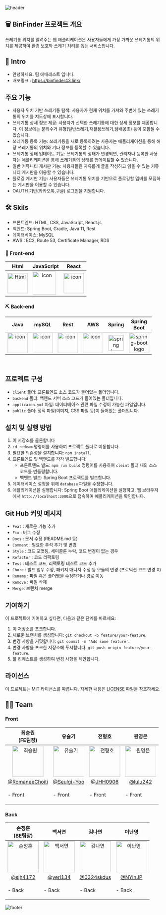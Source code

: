 ![header](https://capsule-render.vercel.app/api?type=waving&color=gradient&text=어디에🗑️&height=350&fontSize=100&animation=twinkling)

## 🗑️ BinFinder 프로젝트 개요

쓰레기통 위치를 알려주는 웹 애플리케이션은 사용자들에게 가장 가까운 쓰레기통의 위치를 제공하여 환경 보호와 쓰레기 처리를 돕는 서비스입니다. 


## 🐣 Intro

- 안녕하세요. 팀 에배레스트 입니다.
- 배포링크 : https://binfinder43.link/


## 주요 기능

- 사용자 위치 기반 쓰레기통 탐색: 사용자가 현재 위치를 가져와 주변에 있는 쓰레기통의 위치를 지도상에 표시합니다.
- 쓰레기통 상세 정보 제공: 사용자가 선택한 쓰레기통에 대한 상세 정보를 제공합니다. 이 정보에는 분리수거 유형(일반쓰레기,재활용쓰레기,담배꽁초) 등이 포함될 수 있습니다.
- 쓰레기통 등록 기능: 쓰레기통을 새로 등록하려는 사용자는 애플리케이션을 통해 해당 쓰레기통의 위치와 기타 정보를 등록할 수 있습니다.
- 쓰레기통 상태 업데이트 기능: 쓰레기통의 상태가 변경되면, 관리자나 등록한 사용자는 애플리케이션을 통해 쓰레기통의 상태를 업데이트할 수 있습니다.
- 일반 커뮤니티 게시판 기능: 사용자들은 자유롭게 글을 작성하고 읽을 수 있는 커뮤니티 게시판을 이용할 수 있습니다.
- 플로깅 게시판 기능: 사용자들은 쓰레기통 위치를 기반으로 플로깅할 멤버를 모집하는 게시판을 이용할 수 있습니다.
- OAUTH 기반(카카오톡,구글) 로그인을 지원합니다. 

## 🛠 Skils

- 프론트엔드: HTML, CSS, JavaScript, React.js
- 백엔드: Spring Boot, Gradle, Java 11, Rest
- 데이터베이스: MySQL
- AWS : EC2, Route 53, Certificate Manager, RDS

### 🔨 Front-end
| Html | JavaScript | React |
| :---: | :---: | :---: |
| <img alt="Html" src ="https://upload.wikimedia.org/wikipedia/commons/thumb/6/61/HTML5_logo_and_wordmark.svg/440px-HTML5_logo_and_wordmark.svg.png" width="65" height="65" /> | <div style="display: flex; align-items: flex-start;"><img src="https://techstack-generator.vercel.app/js-icon.svg" alt="icon" width="75" height="75" /></div> | <div style="display: flex; align-items: flex-start;"><img src="https://techstack-generator.vercel.app/react-icon.svg" alt="icon" width="65" height="65" /></div> |

### ⛏ Back-end
| Java | mySQL | Rest | AWS | Spring | Spring<br>Boot |
| :---: | :---: | :---: | :---: | :---: | :---: |
| <div style="display: flex; align-items: flex-start;"><img src="https://techstack-generator.vercel.app/java-icon.svg" alt="icon" width="65" height="65" /></div> | <div style="display: flex; align-items: flex-start;"><img src="https://techstack-generator.vercel.app/mysql-icon.svg" alt="icon" width="65" height="65" /></div> | <div style="display: flex; align-items: flex-start;"><img src="https://techstack-generator.vercel.app/restapi-icon.svg" alt="icon" width="65" height="65" /></div> | <div style="display: flex; align-items: flex-start;"><img src="https://techstack-generator.vercel.app/aws-icon.svg" alt="icon" width="65" height="65" /></div> | <img alt="spring logo" src="https://www.vectorlogo.zone/logos/springio/springio-icon.svg" height="50" width="50" > | <img alt="spring-boot logo" src="https://t1.daumcdn.net/cfile/tistory/27034D4F58E660F616" width="65" height="65" > |
<br/>

## 프로젝트 구성
- `client` 폴더: 프론트엔드 소스 코드가 들어있는 폴더입니다.
- `backend` 폴더: 백엔드 서버 소스 코드가 들어있는 폴더입니다.
- `applicaion.yml` 파일: 데이터베이스 관련 파일 수정이 가능한 파일입니다.
- `public` 폴더: 정적 파일(이미지, CSS 파일 등)이 들어있는 폴더입니다.

## 설치 및 실행 방법

1. 이 저장소를 클론합니다
2. `cd redeam` 명령어를 사용하여 프로젝트 폴더로 이동합니다.
3. 필요한 의존성을 설치합니다: `npm install`.
4. 프론트엔드 및 백엔드를 각각 빌드합니다:
   - 프론트엔드 빌드: `npm run build` 명령어를 사용하여 `cleint` 폴더 내의 소스 코드를 번들링합니다.
   - 백엔드 빌드: Spring Boot 프로젝트를 빌드합니다.
5. 데이터베이스 설정을 위해 `database` 파일을 수정합니다.
6. 애플리케이션을 실행합니다: Spring Boot 애플리케이션을 실행하고, 웹 브라우저에서 `http://localhost:3000`으로 접속하여 애플리케이션을 확인합니다.





## Git Hub 커밋 메시지

- `Feat` : 새로운 기능 추가
- `Fix` : 버그 수정
- `Docs` : 문서 수정 (README.md 등)
- `Comment` : 필요한 주석 추가 및 변경
- `Style` : 코드 포맷팅, 세미콜론 누락, 코드 변경이 없는 경우
- `Refactor` : 코드 리팩토링
- `Test` : 테스트 코드, 리팩토링 테스트 코드 추가
- `Chore` : 빌드 업무 수정, 패키지 매니저 수정 등 모듈의 변경 (프로덕션 코드 변경 X)
- `Rename` : 파일 혹은 폴더명을 수정하거나 경로 이동
- `Remove` : 파일 삭제
- `Merge`: 브랜치 merge


## 기여하기

이 프로젝트에 기여하고 싶다면, 다음과 같은 단계를 따르세요:
1. 이 저장소를 포크합니다.
2. 새로운 브랜치를 생성합니다: `git checkout -b feature/your-feature`.
3. 변경 사항을 커밋합니다: `git commit -m 'Add some feature'`.
4. 변경 사항을 포크한 저장소에 푸시합니다: `git push origin feature/your-feature`.
5. 풀 리퀘스트를 생성하여 변경 사항을 제안합니다.


## 라이선스

이 프로젝트는 MIT 라이선스를 따릅니다. 자세한 내용은 [LICENSE](./LICENSE) 파일을 참조하세요.


## 👩‍💻 Team

### Front
| 최승원<br>(FE팀장) | 유슬기<br> | 전형호<br> | 원영은<br> |
| :---: | :---: | :---: | :---: |
| <img alt="최승원" src="https://avatars.githubusercontent.com/u/112051914?v=4" height="100" width="100"> | <img alt="유슬기" src="https://avatars.githubusercontent.com/u/119473025?v=4" height="100" width="100"> | <img alt="전형호" src="https://avatars.githubusercontent.com/u/120395025?v=4" height="100" width="100"> | <img alt="원영은" src="https://avatars.githubusercontent.com/u/119933024?v=4" height="100" width="100"> |
| [@RomaneeChoiti](https://github.com/RomaneeChoiti) |   [@Seulgi-Yoo](https://github.com/Seulgi-Yoo) | [@JHH0906](https://github.com/JHH0906) | [@lulu242](https://github.com/lulu242) | 
|<p align="left">- Front </p> | <p align="left">- Front </p>| <p align="left">- Front </p> | <p align="left">- Front </p> |

### Back
| 손정훈<br>(BE팀장) | 백서연<br> | 김나연<br> | 이난영<br> |
| :---: | :---: | :---: | :---: |
| <img alt="손정훈" src="https://avatars.githubusercontent.com/u/84003339?v=4" height="100" width="100"> |<img alt="백서연" src="https://avatars.githubusercontent.com/u/97516208?v=4" height="100" width="100"> | <img alt="김나연" src="https://avatars.githubusercontent.com/u/120254001?v=4" height="100" width="100"> | <img alt="이난영" src="https://avatars.githubusercontent.com/u/105438919?s=400&u=4b7fa72a06d36daad6da24e94a6545ab9983e633&v=4" height="100" width="100"> |
| [@sjh4172](https://github.com/sjh4172) |[@yeri134](https://github.com/yeri134) | [@0324skdus](https://github.com/0324skdus) | [@NYinJP](https://github.com/NYinJP) |
| <p align="left">- Back </p>| <p align="left">- Back </p>| <p align="left">- Back </p>| <p align="left">- Back </p>|

![footer](https://capsule-render.vercel.app/api?type=waving&color=gradient&height=250&animation=twinkling&section=footer)

